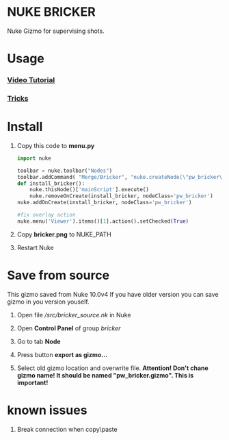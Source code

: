 # NUKE BRICKER

Nuke Gizmo for supervising shots.

# Usage
### [Video Tutorial](https://youtu.be/z18xjO2nJfg)

### [Tricks](https://youtu.be/TFQaIXKqf1Q)

# Install

1. Copy this code to __menu.py__

    ```python
    import nuke
    
    toolbar = nuke.toolbar("Nodes")
    toolbar.addCommand( "Merge/Bricker", "nuke.createNode(\"pw_bricker\")", icon="bricker.png")
    def install_bricker():
        nuke.thisNode()['mainScript'].execute()
        nuke.removeOnCreate(install_bricker, nodeClass='pw_bricker')
    nuke.addOnCreate(install_bricker, nodeClass='pw_bricker')
    
    #fix overlay action
    nuke.menu('Viewer').items()[1].action().setChecked(True)
    ```

2. Copy __bricker.png__ to NUKE_PATH

3. Restart Nuke


# Save from source

This gizmo saved from Nuke 10.0v4 If you have older version you can save gizmo in you version youself.

1. Open file */src/bricker_source.nk* in Nuke

2. Open **Control Panel** of group *bricker*

3. Go to tab **Node**

4. Press button **export as gizmo...**

5. Select old gizmo location and overwrite file. 
**Attention! Don't chane gizmo name! It should be named "pw_bricker.gizmo". This is important!**


# known issues

1. Break connection when copy\paste
